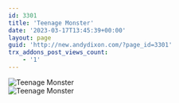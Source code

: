 ```yaml
---
id: 3301
title: 'Teenage Monster'
date: '2023-03-17T13:45:39+00:00'
layout: page
guid: 'http://new.andydixon.com/?page_id=3301'
trx_addons_post_views_count:
    - '1'
---
```


![Teenage Monster](https://i0.wp.com/assets.g8x2.ldn.idrivee2-23.com/posters/Teenage%20Monster%2001.jpg?w=1200&ssl=1 "Teenage Monster")  
![Teenage Monster](https://i0.wp.com/assets.g8x2.ldn.idrivee2-23.com/posters/Teenage%20Monster%2002.jpg?w=1200&ssl=1 "Teenage Monster")